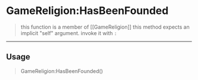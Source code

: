 # GameReligion:HasBeenFounded
> this function is a member of [[GameReligion]]
> this method expects an implicit "self" argument. invoke it with `:`
-----
## Usage
> GameReligion:HasBeenFounded()
